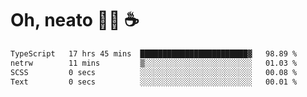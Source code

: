 # Oh, neato 🧑‍💻 ☕

<!--START_SECTION:waka-->

```txt
TypeScript   17 hrs 45 mins  ████████████████████████▓   98.89 %
netrw        11 mins         ▒░░░░░░░░░░░░░░░░░░░░░░░░   01.03 %
SCSS         0 secs          ░░░░░░░░░░░░░░░░░░░░░░░░░   00.08 %
Text         0 secs          ░░░░░░░░░░░░░░░░░░░░░░░░░   00.01 %
```

<!--END_SECTION:waka-->
